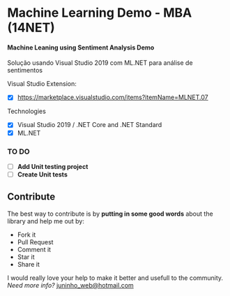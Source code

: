 # Machine Learning Demo - MBA (14NET)
#### Machine Leaning using Sentiment Analysis Demo
Solução usando Visual Studio 2019 com ML.NET para análise de sentimentos

Visual Studio Extension:
- [x] https://marketplace.visualstudio.com/items?itemName=MLNET.07

Technologies
- [x] Visual Studio 2019 / .NET Core and .NET Standard
- [x] ML.NET

### TO DO
- [ ] **Add Unit testing project**
- [ ] **Create Unit tests**

## Contribute
The best way to contribute is by **putting in some good words** about the library and help me out by:

 - Fork it
 - Pull Request
 - Comment it
 - Star it
 - Share it
 
I would really love your help to make it better and usefull to the community.
*Need more info?* juninho_web@hotmail.com
